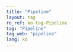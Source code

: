 ```yaml
---
title: "Pipeline"
layout: tag
ro_ref: ko-tag-Pipeline
tag: "Pipeline"
tag_web: "pipeline"
lang: ko
---
```

